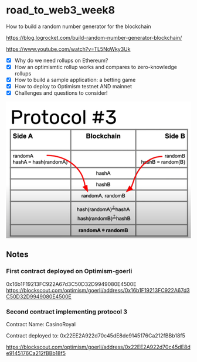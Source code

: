 # road_to_web3_week8


How to build a random number generator for the blockchain

https://blog.logrocket.com/build-random-number-generator-blockchain/

https://www.youtube.com/watch?v=TL5NoWky3Uk


- [x] Why do we need rollups on Ethereum?
- [x] How an optimismtic rollup works and compares to zero-knowledge rollups
- [x] How to build a sample application: a betting game
- [x] How to deploy to Optimism testnet AND mainnet
- [X] Challenges and questions to consider!

![Casino_Protocol_3](Casino_Protocol_3.png)

## Notes

### First contract deployed on Optimism-goerli

0x16b1F19213FC922A67d3C50D32D9949080E4500E
https://blockscout.com/optimism/goerli/address/0x16b1F19213FC922A67d3C50D32D9949080E4500E


### Second contract implementing protocol 3

Contract Name:  CasinoRoyal

Contract deployed to: 0x22EE2A922d70c45dE8de9145176Ca212fBBb18f5

https://blockscout.com/optimism/goerli/address/0x22EE2A922d70c45dE8de9145176Ca212fBBb18f5


